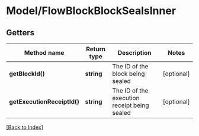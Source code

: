 # Model/FlowBlockBlockSealsInner

## Getters

Method name | Return type | Description | Notes
------------ | ------------- | ------------- | -------------
**getBlockId()** | **string** | The ID of the block being sealed | [optional]
**getExecutionReceiptId()** | **string** | The ID of the execution receipt being sealed | [optional]

[[Back to Index]](../index.md)
